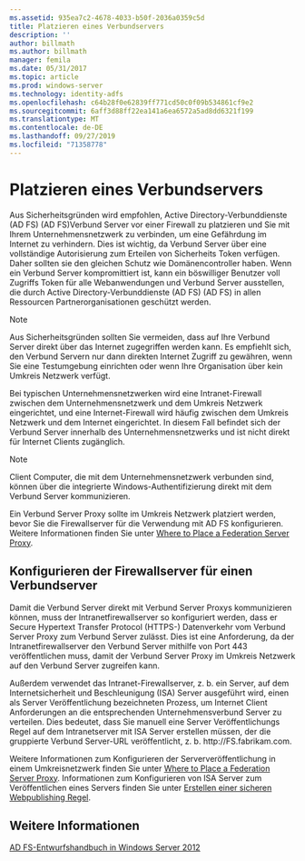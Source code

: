 ```yaml
---
ms.assetid: 935ea7c2-4678-4033-b50f-2036a0359c5d
title: Platzieren eines Verbundservers
description: ''
author: billmath
ms.author: billmath
manager: femila
ms.date: 05/31/2017
ms.topic: article
ms.prod: windows-server
ms.technology: identity-adfs
ms.openlocfilehash: c64b28f0e62839ff771cd50c0f09b534861cf9e2
ms.sourcegitcommit: 6aff3d88ff22ea141a6ea6572a5ad8dd6321f199
ms.translationtype: MT
ms.contentlocale: de-DE
ms.lasthandoff: 09/27/2019
ms.locfileid: "71358778"
---
```

# <a name="where-to-place-a-federation-server"></a>Platzieren eines Verbundservers

Aus Sicherheitsgründen wird empfohlen, Active Directory-Verbunddienste (AD FS) \(AD FS\)Verbund Server vor einer Firewall zu platzieren und Sie mit Ihrem Unternehmensnetzwerk zu verbinden, um eine Gefährdung im Internet zu verhindern. Dies ist wichtig, da Verbund Server über eine vollständige Autorisierung zum Erteilen von Sicherheits Token verfügen. Daher sollten sie den gleichen Schutz wie Domänencontroller haben. Wenn ein Verbund Server kompromittiert ist, kann ein böswilliger Benutzer voll Zugriffs Token für alle Webanwendungen und Verbund Server ausstellen, die durch Active Directory-Verbunddienste (AD FS) \(AD FS\) in allen Ressourcen Partnerorganisationen geschützt werden.  
  
> [!NOTE]  
> Aus Sicherheitsgründen sollten Sie vermeiden, dass auf Ihre Verbund Server direkt über das Internet zugegriffen werden kann. Es empfiehlt sich, den Verbund Servern nur dann direkten Internet Zugriff zu gewähren, wenn Sie eine Testumgebung einrichten oder wenn Ihre Organisation über kein Umkreis Netzwerk verfügt.  
  
Bei typischen Unternehmensnetzwerken wird eine Intranet\-Firewall zwischen dem Unternehmensnetzwerk und dem Umkreis Netzwerk eingerichtet, und eine Internet\-Firewall wird häufig zwischen dem Umkreis Netzwerk und dem Internet eingerichtet. In diesem Fall befindet sich der Verbund Server innerhalb des Unternehmensnetzwerks und ist nicht direkt für Internet Clients zugänglich.  
  
> [!NOTE]  
> Client Computer, die mit dem Unternehmensnetzwerk verbunden sind, können über die integrierte Windows-Authentifizierung direkt mit dem Verbund Server kommunizieren.  
  
Ein Verbund Server Proxy sollte im Umkreis Netzwerk platziert werden, bevor Sie die Firewallserver für die Verwendung mit AD FS konfigurieren. Weitere Informationen finden Sie unter [Where to Place a Federation Server Proxy](Where-to-Place-a-Federation-Server-Proxy.md).  
  
## <a name="configuring-your-firewall-servers-for-a-federation-server"></a>Konfigurieren der Firewallserver für einen Verbundserver  
Damit die Verbund Server direkt mit Verbund Server Proxys kommunizieren können, muss der Intranetfirewallserver so konfiguriert werden, dass er Secure Hypertext Transfer Protocol \(HTTPS-\) Datenverkehr vom Verbund Server Proxy zum Verbund Server zulässt. Dies ist eine Anforderung, da der Intranetfirewallserver den Verbund Server mithilfe von Port 443 veröffentlichen muss, damit der Verbund Server Proxy im Umkreis Netzwerk auf den Verbund Server zugreifen kann.  
  
Außerdem verwendet das Intranet\-Firewallserver, z. b. ein Server, auf dem Internetsicherheit und Beschleunigung \(ISA\) Server ausgeführt wird, einen als Server Veröffentlichung bezeichneten Prozess, um Internet Client Anforderungen an die entsprechenden Unternehmensverbund Server zu verteilen. Dies bedeutet, dass Sie manuell eine Server Veröffentlichungs Regel auf dem Intranetserver mit ISA Server erstellen müssen, der die gruppierte Verbund Server-URL veröffentlicht, z. b. http:\/\/FS.fabrikam.com.  
  
Weitere Informationen zum Konfigurieren der Serververöffentlichung in einem Umkreisnetzwerk finden Sie unter [Where to Place a Federation Server Proxy](Where-to-Place-a-Federation-Server-Proxy.md). Informationen zum Konfigurieren von ISA Server zum Veröffentlichen eines Servers finden Sie unter [Erstellen einer sicheren Webpublishing Regel](https://go.microsoft.com/fwlink/?LinkId=75182).  
  
## <a name="see-also"></a>Weitere Informationen
[AD FS-Entwurfshandbuch in Windows Server 2012](AD-FS-Design-Guide-in-Windows-Server-2012.md)
